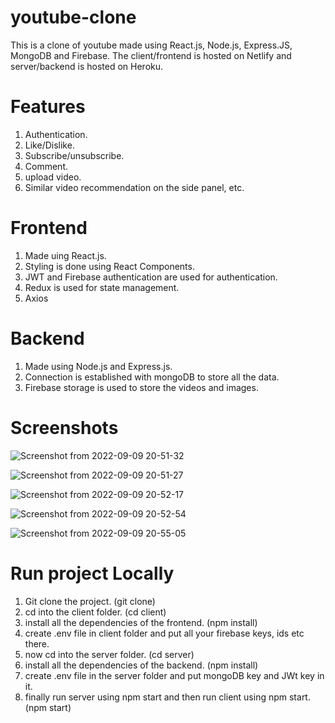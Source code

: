 # youtube-clone

This is a clone of youtube made using React.js, Node.js, Express.JS, MongoDB and Firebase.
The client/frontend is hosted on Netlify and server/backend is hosted on Heroku.

# Features
1. Authentication.
2. Like/Dislike.
3. Subscribe/unsubscribe.
4. Comment.
5. upload video.
6. Similar video recommendation on the side panel, etc.

# Frontend 
1. Made uing React.js.
2. Styling is done using React Components.
3. JWT and Firebase authentication are used for authentication.
4. Redux is used for state management.
5. Axios

# Backend
1. Made using Node.js and Express.js.
2. Connection is established with mongoDB to store all the data.
3. Firebase storage is used to store the videos and images.
# Screenshots
![Screenshot from 2022-09-09 20-51-32](https://user-images.githubusercontent.com/62903302/189466369-0f9d3644-0f1e-404a-b44b-907ab8be079b.png)

![Screenshot from 2022-09-09 20-51-27](https://user-images.githubusercontent.com/62903302/189466356-9e161eec-efe8-4efe-aebe-f5f2fc913580.png)

![Screenshot from 2022-09-09 20-52-17](https://user-images.githubusercontent.com/62903302/189466378-701ea3f3-9b92-43cd-bede-7841aef22026.png)

![Screenshot from 2022-09-09 20-52-54](https://user-images.githubusercontent.com/62903302/189466382-da7af44c-f8b3-4f66-a338-8b06257a936d.png)

![Screenshot from 2022-09-09 20-55-05](https://user-images.githubusercontent.com/62903302/189466384-ffda46b6-dc6f-4550-bc5a-af7f65ea2dd3.png)

# Run project Locally
1. Git clone the project. (git clone)
2. cd into the client folder. (cd client)
3. install all the dependencies of the frontend. (npm install)
4. create .env file in client folder and put all your firebase keys, ids etc there.
5. now cd into the server folder. (cd server)
6. install all the dependencies of the backend. (npm install)
7. create .env file in the server folder and put mongoDB key and JWt key in it.
8. finally run server using npm start and then run client using npm start. (npm start)

